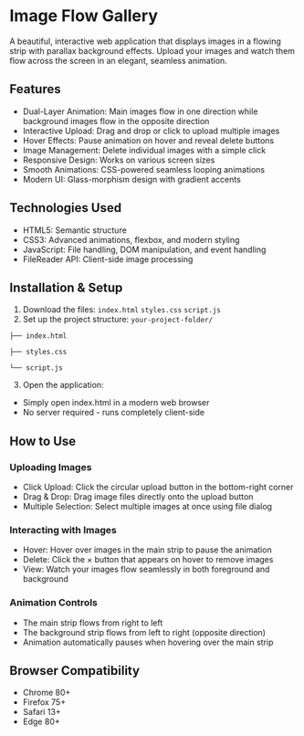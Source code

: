 # Image Flow Gallery
A beautiful, interactive web application that displays images in a flowing strip with parallax background effects. Upload your images and watch them flow across the screen in an elegant, seamless animation.

## Features
- Dual-Layer Animation: Main images flow in one direction while background images flow in the opposite direction
- Interactive Upload: Drag and drop or click to upload multiple images
- Hover Effects: Pause animation on hover and reveal delete buttons
- Image Management: Delete individual images with a simple click
- Responsive Design: Works on various screen sizes
- Smooth Animations: CSS-powered seamless looping animations
- Modern UI: Glass-morphism design with gradient accents

## Technologies Used
- HTML5: Semantic structure
- CSS3: Advanced animations, flexbox, and modern styling
- JavaScript: File handling, DOM manipulation, and event handling
- FileReader API: Client-side image processing

## Installation & Setup
1. Download the files:
`index.html`
`styles.css`
`script.js`
2. Set up the project structure:
`your-project-folder/`

`├── index.html`

`├── styles.css`

`└── script.js`

3. Open the application:
- Simply open index.html in a modern web browser
- No server required - runs completely client-side

## How to Use
### Uploading Images
- Click Upload: Click the circular upload button in the bottom-right corner
- Drag & Drop: Drag image files directly onto the upload button
- Multiple Selection: Select multiple images at once using file dialog

### Interacting with Images
- Hover: Hover over images in the main strip to pause the animation
- Delete: Click the × button that appears on hover to remove images
- View: Watch your images flow seamlessly in both foreground and background

### Animation Controls
- The main strip flows from right to left
- The background strip flows from left to right (opposite direction)
- Animation automatically pauses when hovering over the main strip

## Browser Compatibility
- Chrome 80+
- Firefox 75+
- Safari 13+
- Edge 80+
